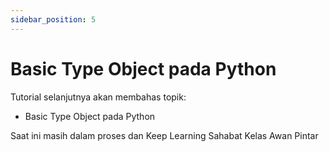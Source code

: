 ```yaml
---
sidebar_position: 5
---
```


# Basic Type Object pada Python

Tutorial selanjutnya akan membahas topik:

- Basic Type Object pada Python

Saat ini masih dalam proses dan Keep Learning Sahabat Kelas Awan Pintar
